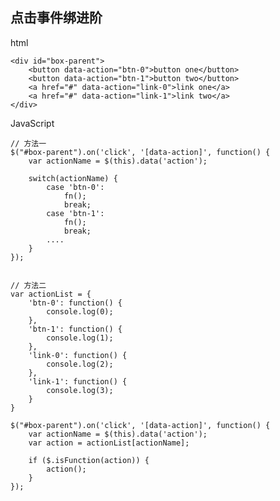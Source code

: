 ## 点击事件绑进阶
html

	<div id="box-parent">
		<button data-action="btn-0">button one</button>
		<button data-action="btn-1">button two</button>
		<a href="#" data-action="link-0">link one</a>
		<a href="#" data-action="link-1">link two</a>
	</div>

JavaScript

	// 方法一
	$("#box-parent").on('click', '[data-action]', function() {
		var actionName = $(this).data('action');

		switch(actionName) {
			case 'btn-0':
				fn();
				break;
			case 'btn-1':
				fn();
				break;
			....
		}
	});
	

	// 方法二
	var actionList = {
		'btn-0': function() {
			console.log(0);
        },
		'btn-1': function() {
			console.log(1);
    	},
		'link-0': function() {
			console.log(2);
		},
		'link-1': function() {
			console.log(3);
  		}
	}

	$("#box-parent").on('click', '[data-action]', function() {
		var actionName = $(this).data('action');
		var action = actionList[actionName];

		if ($.isFunction(action)) {
			action();
		}
	});